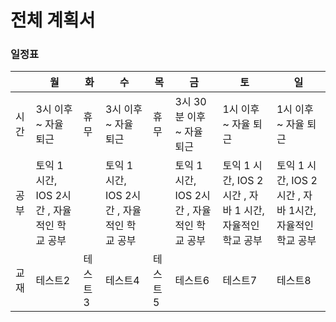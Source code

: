# 전체 계획서
### 일정표

| |월|화|수|목|금|토|일|
|------|---|---|---|---|---|---|---|
|시간|3시 이후 ~ 자율 퇴근|휴무|3시 이후 ~ 자율 퇴근|휴무|3시 30분 이후 ~ 자율 퇴근|1시 이후 ~ 자율 퇴근|1시 이후 ~ 자율 퇴근|
|공부|토익 1 시간, IOS 2시간 , 자율적인 학교 공부||토익 1 시간, IOS 2시간 , 자율적인 학교 공부||토익 1 시간, IOS 2시간 , 자율적인 학교 공부|토익 1 시간, IOS 2시간 , 자바 1 시간, 자율적인 학교 공부|토익 1 시간, IOS 2시간 , 자바 1시간, 자율적인 학교 공부
|교재 |테스트2|테스트3|테스트4|테스트5|테스트6|테스트7|테스트8
